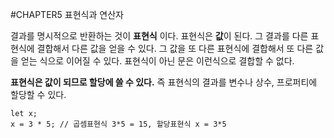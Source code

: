 #CHAPTER5 표현식과 연산자

결과를 명시적으로 반환하는 것이 **표현식** 이다.
표현식은 **값**이 된다. 그 결과를 다른 표현식에 결합해서 다른 값을 얻을 수 있다. 그 값을 또 다른 표현식에 결합해서 또 다른 값을 얻는 식으로 이어질 수 있다. 표현식이 아닌 문은 이런식으로 결합할 수 없다. 

**표현식은 값이 되므로 할당에 쓸 수 있다.**
즉 표현식의 결과를 변수나 상수, 프로퍼티에 할당할 수 있다.

```
let x;
x = 3 * 5; // 곱셈표현식 3*5 = 15, 할당표현식 x = 3*5 
```